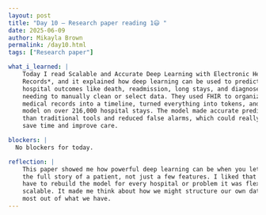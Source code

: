 ```yaml
---
layout: post
title: "Day 10 – Research paper reading 1😃 "
date: 2025-06-09
author: Mikayla Brown
permalink: /day10.html
tags: ["Research paper"]

what_i_learned: |
    Today I read Scalable and Accurate Deep Learning with Electronic Health 
    Records*, and it explained how deep learning can be used to predict important 
    hospital outcomes like death, readmission, long stays, and diagnoses without 
    needing to manually clean or select data. They used FHIR to organize the raw 
    medical records into a timeline, turned everything into tokens, and trained a 
    model on over 216,000 hospital stays. The model made accurate predictions earlier 
    than traditional tools and reduced false alarms, which could really help doctors 
    save time and improve care.

blockers: |
  No blockers for today.

reflection: |
    This paper showed me how powerful deep learning can be when you let it learn from 
    the full story of a patient, not just a few features. I liked that they didn’t 
    have to rebuild the model for every hospital or problem it was flexible and 
    scalable. It made me think about how we might structure our own data to make the 
    most out of what we have.
---
```

